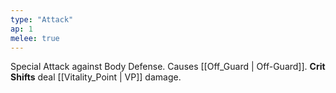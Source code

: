 ```yaml
---
type: "Attack"
ap: 1
melee: true
---
```


Special Attack against Body Defense. Causes [[Off_Guard | Off-Guard]]. **Crit Shifts** deal [[Vitality_Point | VP]] damage.
